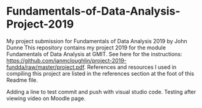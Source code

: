 # Fundamentals-of-Data-Analysis-Project-2019
My project submission for Fundamentals of Data Analysis 2019
by John Dunne
This repository contains my project 2019 for the module Fundamentals of Data Analysis at GMIT. See here for the instructions: https://github.com/ianmcloughlin/project-2019-fundda/raw/master/project.pdf. References and resources I used in compiling this project are listed in the references section at the foot of this Readme file. 

Adding a line to test commit and push with visual studio code. 
Testing after viewing video on Moodle page. 

